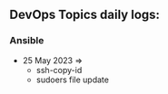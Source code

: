 DevOps Topics daily logs:
-----------------------------

### Ansible

* 25 May 2023 =>
  * ssh-copy-id
  * sudoers file update



